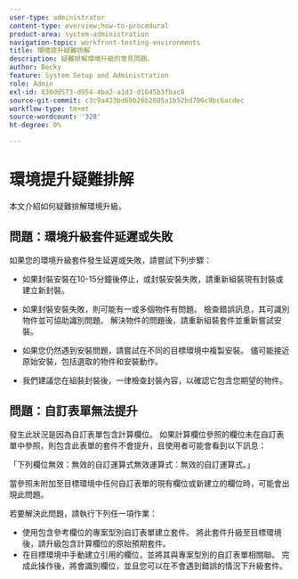 ```yaml
---
user-type: administrator
content-type: overview;how-to-procedural
product-area: system-administration
navigation-topic: workfront-testing-environments
title: 環境提升疑難排解
description: 疑難排解環境升級的常見問題。
author: Becky
feature: System Setup and Administration
role: Admin
exl-id: 830dd573-d954-4ba2-a1d3-d1645b3fbac8
source-git-commit: c3c9a423bd60b26b2605a1b52bd706c9bc6acdec
workflow-type: tm+mt
source-wordcount: '328'
ht-degree: 0%

---
```


# 環境提升疑難排解

本文介紹如何疑難排解環境升級。

## 問題：環境升級套件延遲或失敗

如果您的環境升級套件發生延遲或失敗，請嘗試下列步驟：

* 如果封裝安裝在10-15分鐘後停止，或封裝安裝失敗，請重新組裝現有封裝或建立新封裝。

* 如果封裝安裝失敗，則可能有一或多個物件有問題。 檢查錯誤訊息，其可識別物件並可協助識別問題。 解決物件的問題後，請重新組裝套件並重新嘗試安裝。

* 如果您仍然遇到安裝問題，請嘗試在不同的目標環境中複製安裝。 儘可能接近原始安裝，包括選取的物件和安裝動作。

* 我們建議您在組裝封裝後，一律檢查封裝內容，以確認它包含您期望的物件。


## 問題：自訂表單無法提升

發生此狀況是因為自訂表單包含計算欄位。 如果計算欄位參照的欄位未在自訂表單中參照，則包含此表單的套件不會提升，且使用者可能會看到以下訊息：

「下列欄位無效：無效的自訂運算式無效運算式：無效的自訂運算式。」

當參照未附加至目標環境中任何自訂表單的現有欄位或新建立的欄位時，可能會出現此問題。

若要解決此問題，請執行下列任一項作業：

* 使用包含參考欄位的專案型別自訂表單建立套件。 將此套件升級至目標環境後，請升級包含計算欄位的原始預期套件。
* 在目標環境中手動建立引用的欄位，並將其與專案型別的自訂表單相關聯。 完成此操作後，將會識別欄位，並且您可以在不會遇到錯誤的情況下升級套件。

